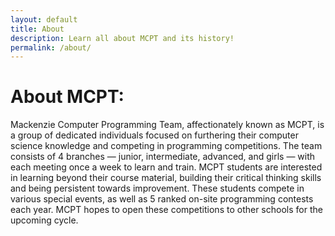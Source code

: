 ```yaml
---
layout: default
title: About
description: Learn all about MCPT and its history!
permalink: /about/
---
```


# About MCPT: 
Mackenzie Computer Programming Team, affectionately known as MCPT, is a group of dedicated individuals focused on furthering their computer science knowledge and competing in programming competitions.  The team consists of 4 branches — junior, intermediate, advanced, and girls — with each meeting once a week to learn and train.  MCPT students are interested in learning beyond their course material, building their critical thinking skills and being persistent towards improvement.  These students compete in various special events, as well as 5 ranked on-site programming contests each year.  MCPT hopes to open these competitions to other schools for the upcoming cycle.
